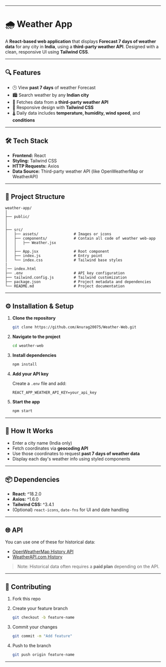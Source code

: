 
---

# 🌧️  Weather App

A **React-based web application** that displays **Forecast 7 days of weather data** for any city in **India**, using a **third-party weather API**. Designed with a clean, responsive UI using **Tailwind CSS**.

---

## 🔍 Features

* 🕒 View **past 7 days** of weather Forecast
* 🏙️ Search weather by any **Indian city**
* 🔗 Fetches data from a **third-party weather API**
* 📱 Responsive design with **Tailwind CSS**
* 🌡️ Daily data includes **temperature, humidity, wind speed**, and **conditions**

---

## 🛠️ Tech Stack

* **Frontend:** React
* **Styling:** Tailwind CSS
* **HTTP Requests:** Axios
* **Data Source:** Third-party weather API (like OpenWeatherMap or WeatherAPI)

---

## 📁 Project Structure

```
weather-app/
│
├── public/
│   
│
├── src/
│   ├── assets/                # Images or icons
│   ├── components/            # Contain all code of weather web-app
│   │   ├── Weather.jsx
│   │
│   ├── App.jsx                # Root component
│   ├── index.js               # Entry point
│   └── index.css              # Tailwind base styles    
|       
│── index.html
├── .env                       # API key configuration
├── tailwind.config.js         # Tailwind customization
├── package.json               # Project metadata and dependencies
└── README.md                  # Project documentation
```

---

## ⚙️ Installation & Setup

1. **Clone the repository**

   ```bash
   git clone https://github.com/Anurag20075/Weather-Web.git
   ```

2. **Navigate to the project**

   ```bash
   cd weather-web
   ```

3. **Install dependencies**

   ```bash
   npm install
   ```

4. **Add your API key**

   Create a `.env` file and add:

   ```
   REACT_APP_WEATHER_API_KEY=your_api_key
   ```

5. **Start the app**

   ```bash
   npm start
   ```

---

## 🚀 How It Works

* Enter a city name (India only)
* Fetch coordinates via **geocoding API**
* Use those coordinates to request **past 7 days of weather data**
* Display each day's weather info using styled components

---

## 📦 Dependencies

* **React:** ^18.2.0
* **Axios:** ^1.6.0
* **Tailwind CSS:** ^3.4.1
* (Optional) `react-icons`, `date-fns` for UI and date handling

---

## 🌐 API

You can use one of these for historical data:

* [OpenWeatherMap History API](https://openweathermap.org/api/one-call-3)
* [WeatherAPI.com History](https://www.weatherapi.com/docs/)

> Note: Historical data often requires a **paid plan** depending on the API.

---

## 🤝 Contributing

1. Fork this repo
2. Create your feature branch

   ```bash
   git checkout -b feature-name
   ```
3. Commit your changes

   ```bash
   git commit -m "Add feature"
   ```
4. Push to the branch

   ```bash
   git push origin feature-name
   ```
---
